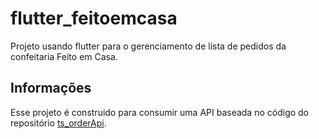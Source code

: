 # flutter_feitoemcasa

Projeto usando flutter para o gerenciamento de lista de pedidos da confeitaria Feito em Casa.

## Informações

Esse projeto é construido para consumir uma API baseada no código do repositório [ts_orderApi](https://github.com/arkaisho/ts_orderApi).
